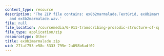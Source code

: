 ```yaml
---
content_type: resource
description: 'The ZIP file contains: ex8b2marmalade.TextGrid, ex8b2marmalade-ans.TextGrid,
  and ex8b2marmalade.wav.'
file: null
file_location: /coursemedia/6-911-transcribing-prosodic-structure-of-spoken-utterances-with-tobi-january-iap-2006/27faf753e58c5333795e2a098b6adf02_ex8b2marmalade.zip
file_type: application/zip
resourcetype: Other
title: ex8b2marmalade.zip
uid: 27faf753-e58c-5333-795e-2a098b6adf02
---
```

